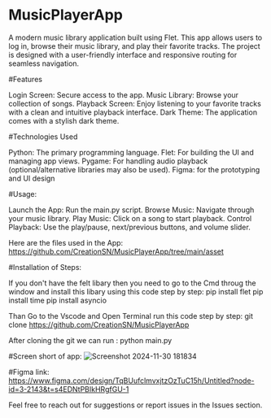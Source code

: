 # MusicPlayerApp
A  modern music library application built using Flet. This app allows users to log in, browse their music library, and play their favorite tracks. The project is designed with a user-friendly interface and responsive routing for seamless navigation.

#Features

Login Screen: Secure access to the app.
Music Library: Browse your collection of songs.
Playback Screen: Enjoy listening to your favorite tracks with a clean and intuitive playback interface.
Dark Theme: The application comes with a stylish dark theme.

#Technologies Used

Python: The primary programming language.
Flet: For building the UI and managing app views.
Pygame: For handling audio playback (optional/alternative libraries may also be used).
Figma: for the prototyping and UI design 


#Usage:

Launch the App: Run the main.py script.
Browse Music: Navigate through your music library.
Play Music: Click on a song to start playback.
Control Playback: Use the play/pause, next/previous buttons, and volume slider.

Here are the files used in the App:
https://github.com/CreationSN/MusicPlayerApp/tree/main/asset

#Installation of Steps:

If you don't have the felt libary then you need to go to the Cmd throug the window and install this libary using this code step by step:
pip install flet
pip install time
pip install asyncio

Than Go to the Vscode and Open Terminal run this code step by step:
git clone https://github.com/CreationSN/MusicPlayerApp

After cloning the git we can run :
python main.py


#Screen short of app:
![Screenshot 2024-11-30 181834](https://github.com/user-attachments/assets/28e2f4bf-65b6-412d-a2ae-2d3398f1a7b4)


#Figma link: https://www.figma.com/design/TqBUufclmvxjtzOzTuC15h/Untitled?node-id=3-2143&t=s4EDNtPBIkHRgfGU-1

Feel free to reach out for suggestions or report issues in the Issues section.


